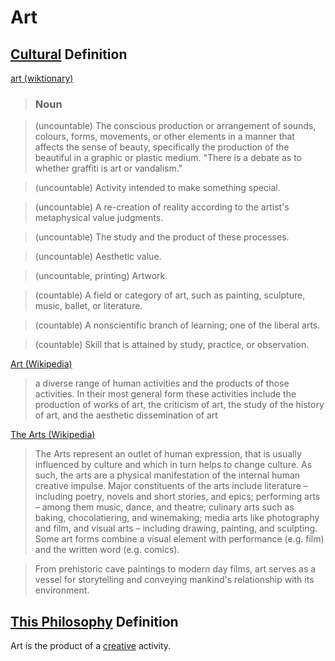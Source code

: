 # Art

## [Cultural](./culture.md) Definition

<a href="http://en.wiktionary.org/wiki/art" target="_blank">art (wiktionary)</a>

> ### Noun

> (uncountable) The conscious production or arrangement of sounds, colours, forms, movements, or other elements in a manner that affects the sense of beauty, specifically the production of the beautiful in a graphic or plastic medium. "There is a debate as to whether graffiti is art or vandalism."

> (uncountable) Activity intended to make something special.

> (uncountable) A re-creation of reality according to the artist's metaphysical value judgments.

> (uncountable) The study and the product of these processes.

> (uncountable) Aesthetic value.

> (uncountable, printing) Artwork.

> (countable) A field or category of art, such as painting, sculpture, music, ballet, or literature.

> (countable) A nonscientific branch of learning; one of the liberal arts.

> (countable) Skill that is attained by study, practice, or observation.

<a href="https://en.wikipedia.org/wiki/Art" target="_blank">Art (Wikipedia)</a>

> a diverse range of human activities and the products of those activities. In their most general form these activities include the production of works of art, the criticism of art, the study of the history of art, and the aesthetic dissemination of art

<a href="https://en.wikipedia.org/wiki/The_arts" target="_blank">The Arts (Wikipedia)</a>

> The Arts represent an outlet of human expression, that is usually influenced by culture and which in turn helps to change culture. As such, the arts are a physical manifestation of the internal human creative impulse. Major constituents of the arts include literature – including poetry, novels and short stories, and epics; performing arts – among them music, dance, and theatre; culinary arts such as baking, chocolatiering, and winemaking; media arts like photography and film, and visual arts – including drawing, painting, and sculpting. Some art forms combine a visual element with performance (e.g. film) and the written word (e.g. comics).

>  From prehistoric cave paintings to modern day films, art serves as a vessel for storytelling and conveying mankind's relationship with its environment.

## [This Philosophy](./this-philosophy.md) Definition

Art is the product of a [creative](./create.md) activity.
